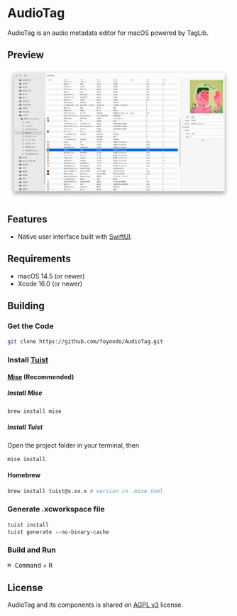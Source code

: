 # AudioTag

AudioTag is an audio metadata editor for macOS powered by TagLib.

## Preview

![preview](assets/preview.png)

## Features

- Native user interface built with [SwiftUI](https://developer.apple.com/xcode/swiftui/).

## Requirements

- macOS 14.5 (or newer)
- Xcode 16.0 (or newer)

## Building

### Get the Code

```bash
git clone https://github.com/foyoodo/AudioTag.git
```

### Install [Tuist](https://github.com/tuist/tuist)

#### [Mise](https://github.com/jdx/mise) (Recommended)

##### Install Mise

```bash
brew install mise
```

##### Install Tuist

Open the project folder in your terminal, then

```bash
mise install
```

#### Homebrew

```bash
brew install tuist@x.xx.x # version in .mise.toml
```

### Generate .xcworkspace file

```bas
tuist install
tuist generate --no-binary-cache
```

### Build and Run

<kbd>⌘ Command</kbd> + <kbd>R</kbd>

## License

AudioTag and its components is shared on [AGPL v3](https://www.gnu.org/licenses/agpl-3.0.en.html) license.
